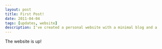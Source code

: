 ```yaml
---
layout: post
title: First Post!
date: 2011-04-04
tags: [updates, website]
description: I've created a personal website with a minimal blog and a projects page.
---
```


The website is up!